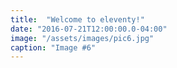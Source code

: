 ```yaml
---
title:  "Welcome to eleventy!"
date: "2016-07-21T12:00:00.0-04:00"
image: "/assets/images/pic6.jpg"
caption: "Image #6"
---
```

